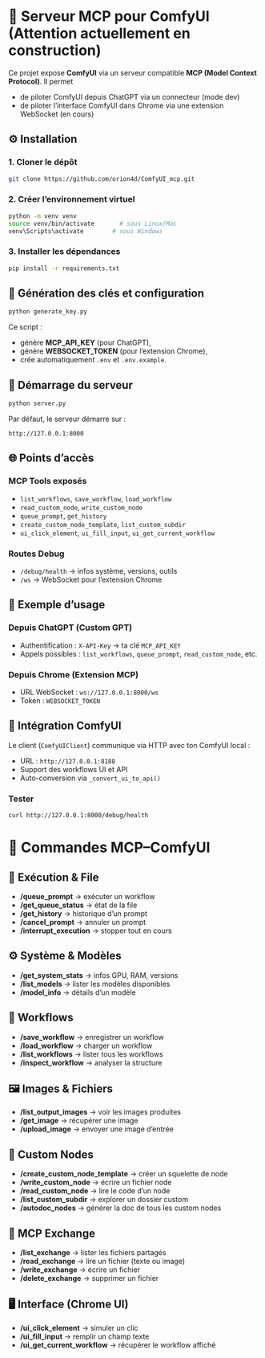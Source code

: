 # 🧠 Serveur MCP pour ComfyUI (Attention actuellement en construction)

Ce projet expose **ComfyUI** via un serveur compatible **MCP (Model Context Protocol)**.
Il permet 
- de piloter ComfyUI depuis ChatGPT via un connecteur (mode dev)
- de piloter l’interface ComfyUI dans Chrome via une extension WebSocket (en cours)

## ⚙️ Installation

### 1. Cloner le dépôt

```bash
git clone https://github.com/orion4d/ComfyUI_mcp.git
```

### 2. Créer l’environnement virtuel

```bash
python -m venv venv
source venv/bin/activate       # sous Linux/Mac
venv\Scripts\activate        # sous Windows
```

### 3. Installer les dépendances

```bash
pip install -r requirements.txt
```
## 🔐 Génération des clés et configuration

```bash
python generate_key.py
```

Ce script :
- génère **MCP_API_KEY** (pour ChatGPT),
- génère **WEBSOCKET_TOKEN** (pour l’extension Chrome),
- crée automatiquement `.env` et `.env.example`.

## 🚀 Démarrage du serveur

```bash
python server.py
```

Par défaut, le serveur démarre sur :
```
http://127.0.0.1:8000
```

## 🌐 Points d’accès

### MCP Tools exposés
- `list_workflows`, `save_workflow`, `load_workflow`
- `read_custom_node`, `write_custom_node`
- `queue_prompt`, `get_history`
- `create_custom_node_template`, `list_custom_subdir`
- `ui_click_element`, `ui_fill_input`, `ui_get_current_workflow`

### Routes Debug
- `/debug/health` → infos système, versions, outils
- `/ws` → WebSocket pour l’extension Chrome

## 🧱 Exemple d’usage

### Depuis ChatGPT (Custom GPT)
- Authentification : `X-API-Key` → ta clé `MCP_API_KEY`
- Appels possibles : `list_workflows`, `queue_prompt`, `read_custom_node`, etc.

### Depuis Chrome (Extension MCP)
- URL WebSocket : `ws://127.0.0.1:8000/ws`
- Token : `WEBSOCKET_TOKEN`

## 🧠 Intégration ComfyUI

Le client (`ComfyUIClient`) communique via HTTP avec ton ComfyUI local :
- URL : `http://127.0.0.1:8188`
- Support des workflows UI et API
- Auto-conversion via `_convert_ui_to_api()`

### Tester
```bash
curl http://127.0.0.1:8000/debug/health
```
# 📘 Commandes MCP–ComfyUI

## 🧠 Exécution & File
- **/queue_prompt** → exécuter un workflow
- **/get_queue_status** → état de la file
- **/get_history** → historique d’un prompt
- **/cancel_prompt** → annuler un prompt
- **/interrupt_execution** → stopper tout en cours

## ⚙️ Système & Modèles
- **/get_system_stats** → infos GPU, RAM, versions
- **/list_models** → lister les modèles disponibles
- **/model_info** → détails d’un modèle

## 🧩 Workflows
- **/save_workflow** → enregistrer un workflow
- **/load_workflow** → charger un workflow
- **/list_workflows** → lister tous les workflows
- **/inspect_workflow** → analyser la structure

## 🖼️ Images & Fichiers
- **/list_output_images** → voir les images produites
- **/get_image** → récupérer une image
- **/upload_image** → envoyer une image d’entrée

## 🔧 Custom Nodes
- **/create_custom_node_template** → créer un squelette de node
- **/write_custom_node** → écrire un fichier node
- **/read_custom_node** → lire le code d’un node
- **/list_custom_subdir** → explorer un dossier custom
- **/autodoc_nodes** → générer la doc de tous les custom nodes

## 📂 MCP Exchange
- **/list_exchange** → lister les fichiers partagés
- **/read_exchange** → lire un fichier (texte ou image)
- **/write_exchange** → écrire un fichier
- **/delete_exchange** → supprimer un fichier

## 🖥️ Interface (Chrome UI)
- **/ui_click_element** → simuler un clic
- **/ui_fill_input** → remplir un champ texte
- **/ui_get_current_workflow** → récupérer le workflow affiché
